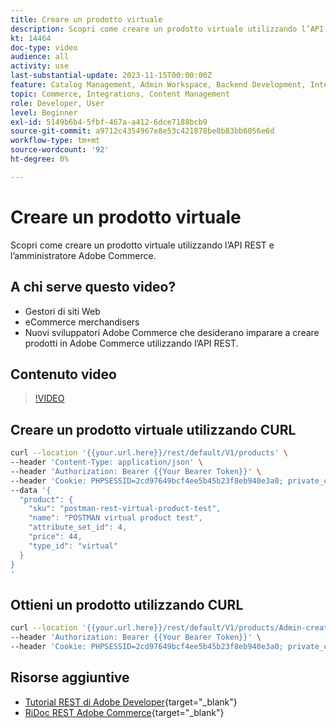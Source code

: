 ```yaml
---
title: Creare un prodotto virtuale
description: Scopri come creare un prodotto virtuale utilizzando l’API REST e l’amministratore Commerce.
kt: 14464
doc-type: video
audience: all
activity: use
last-substantial-update: 2023-11-15T00:00:00Z
feature: Catalog Management, Admin Workspace, Backend Development, Integration, REST
topic: Commerce, Integrations, Content Management
role: Developer, User
level: Beginner
exl-id: 5149b6b4-5fbf-467a-a412-6dce7188bcb9
source-git-commit: a9712c4354967e8e53c421878be8b83bb6056e6d
workflow-type: tm+mt
source-wordcount: '92'
ht-degree: 0%

---
```


# Creare un prodotto virtuale

Scopri come creare un prodotto virtuale utilizzando l’API REST e l’amministratore Adobe Commerce.

## A chi serve questo video?

- Gestori di siti Web
- eCommerce merchandisers
- Nuovi sviluppatori Adobe Commerce che desiderano imparare a creare prodotti in Adobe Commerce utilizzando l’API REST.

## Contenuto video

>[!VIDEO](https://video.tv.adobe.com/v/3444872?learn=on&captions=ita)

## Creare un prodotto virtuale utilizzando CURL

```bash
curl --location '{{your.url.here}}/rest/default/V1/products' \
--header 'Content-Type: application/json' \
--header 'Authorization: Bearer {{Your Bearer Token}}' \
--header 'Cookie: PHPSESSID=2cd97649bcf4ee5b45b23f8eb940e3a0; private_content_version=564dde2976849891583a9a649073f01e' \
--data '{
  "product": {
    "sku": "postman-rest-virtual-product-test",
    "name": "POSTMAN virtual product test",
    "attribute_set_id": 4,
    "price": 44,
    "type_id": "virtual"
  }
}
'
```

## Ottieni un prodotto utilizzando CURL

```bash
curl --location '{{your.url.here}}/rest/default/V1/products/Admin-created-virtual-product' \
--header 'Authorization: Bearer {{Your Bearer Token}}' \
--header 'Cookie: PHPSESSID=2cd97649bcf4ee5b45b23f8eb940e3a0; private_content_version=564dde2976849891583a9a649073f01e'
```

## Risorse aggiuntive

- [Tutorial REST di Adobe Developer](https://developer.adobe.com/commerce/webapi/rest/tutorials/prerequisite-tasks/){target="_blank"}
- [RiDoc REST Adobe Commerce](https://adobe-commerce.redoc.ly/2.4.6-admin/tag/products#operation/PostV1Products){target="_blank"}
